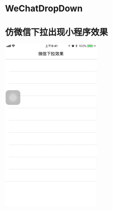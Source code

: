 # WeChatDropDown
# 仿微信下拉出现小程序效果
![img](https://github.com/245427794/Image/blob/master/WeChatDropDown.gif)

